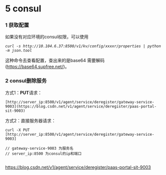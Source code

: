 # 5 consul

### 1 获取配置

如果没有对应环境的consul权限，可以使用

*`curl -s http://10.104.6.37:8500/v1/kv/config/xxxxr/properties | python -m json.tool`*

这种命令去查看配置，查出来的是base64  需要解码(https://base64.supfree.net/)。



### 2 consul删除服务

方式1：**PUT**请求：

```
[http://server_ip:8500/v1/agent/service/deregister/gateway-service-9003](https://blog.csdn.net/v1/agent/service/deregister/paas-portal-sit-9003)
```



方式2：直接服务器请求：

```
curl -X PUT [http://server_ip:8500/v1/agent/service/deregister/gateway-service-9003]

// gateway-service-9003 为服务名
// server_ip:8500 为consul的ip和端口


```

https://blog.csdn.net/v1/agent/service/deregister/paas-portal-sit-9003

 

